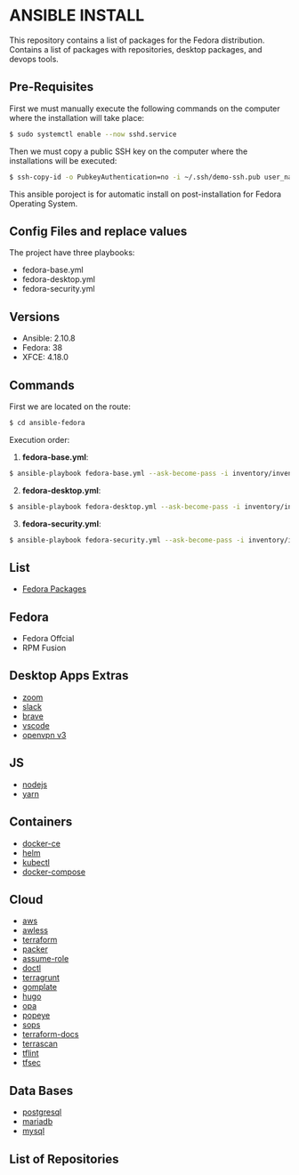 # ANSIBLE INSTALL

This repository contains a list of packages for the Fedora distribution. Contains a list of packages with repositories, desktop packages, and devops tools.

## Pre-Requisites

First we must manually execute the following commands on the computer where the installation will take place:

```bash
$ sudo systemctl enable --now sshd.service
```

Then we must copy a public SSH key on the computer where the installations will be executed:

```bash
$ ssh-copy-id -o PubkeyAuthentication=no -i ~/.ssh/demo-ssh.pub user_name@ip_address_or_localhost
```

This ansible poroject is for automatic install on post-installation for Fedora Operating System.

## Config Files and replace values

The project have three playbooks:

- fedora-base.yml
- fedora-desktop.yml
- fedora-security.yml

## Versions

- Ansible: 2.10.8
- Fedora: 38
- XFCE: 4.18.0

## Commands

First we are located on the route:

```bash
$ cd ansible-fedora
```

Execution order:

1. **fedora-base.yml**:

```bash
$ ansible-playbook fedora-base.yml --ask-become-pass -i inventory/inventory.yml
```

2. **fedora-desktop.yml**:

```bash
$ ansible-playbook fedora-desktop.yml --ask-become-pass -i inventory/inventory.yml -e "ansible_python_interpreter=/usr/bin/python3"
```

3. **fedora-security.yml**:

```bash
$ ansible-playbook fedora-security.yml --ask-become-pass -i inventory/inventory.yml -e "ansible_python_interpreter=/usr/bin/python3"
```


## List

- [Fedora Packages](app-list.md)

## Fedora

- Fedora Offcial
- RPM Fusion

## Desktop Apps Extras

- [zoom](https://zoom.us/download#client_4meeting)
- [slack](https://slack.com/intl/en-bo/downloads/linux)
- [brave](https://brave.com/download/)
- [vscode](https://code.visualstudio.com/)
- [openvpn v3](https://community.openvpn.net/openvpn/wiki/OpenVPN3Linux)

## JS

- [nodejs](https://github.com/nodesource/distributions/blob/master/README.md)
- [yarn](https://classic.yarnpkg.com/lang/en/docs/install/#centos-stable)

## Containers

- [docker-ce](https://docs.docker.com/engine/install/fedora/)
- [helm](https://helm.sh/docs/intro/install/)
- [kubectl](https://kubernetes.io/docs/tasks/tools/install-kubectl-linux/)
- [docker-compose](https://github.com/docker/compose/releases)

## Cloud

- [aws](https://docs.aws.amazon.com/cli/latest/userguide/install-cliv2-linux.html#cliv2-linux-install)
- [awless](https://github.com/wallix/awless/releases)
- [terraform](https://www.terraform.io/downloads.html)
- [packer](https://learn.hashicorp.com/tutorials/packer/get-started-install-cli)
- [assume-role](https://github.com/remind101/assume-role)
- [doctl](https://github.com/digitalocean/doctl)
- [terragrunt](https://github.com/gruntwork-io/terragrunt/releases)
- [gomplate](https://github.com/hairyhenderson/gomplate/releases)
- [hugo](https://github.com/gohugoio/hugo/releases)
- [opa](https://github.com/open-policy-agent/opa/releases)
- [popeye](https://github.com/derailed/popeye/releases)
- [sops](https://github.com/mozilla/sops/releases)
- [terraform-docs](https://github.com/terraform-docs/terraform-docs/releases)
- [terrascan](https://github.com/tenable/terrascan/releases)
- [tflint](https://github.com/terraform-linters/tflint/releases)
- [tfsec](https://github.com/aquasecurity/tfsec/releases)

## Data Bases

- [postgresql](https://www.postgresql.org/download/linux/redhat/)
- [mariadb](https://mariadb.org/download/?t=repo-config&d=Fedora+36+%28x86_64%29)
- [mysql](https://dev.mysql.com/downloads/repo/yum/)

## List of Repositories

